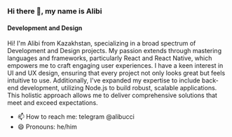 ### Hi there 👋, my name is Alibi
#### Development and Design
Hi! I'm Alibi from Kazakhstan, specializing in a broad spectrum of Development and Design projects. My passion extends through mastering languages and frameworks, particularly React and React Native, which empowers me to craft engaging user experiences. I have a keen interest in UI and UX design, ensuring that every project not only looks great but feels intuitive to use. Additionally, I've expanded my expertise to include back-end development, utilizing Node.js to build robust, scalable applications. This holistic approach allows me to deliver comprehensive solutions that meet and exceed expectations.

- 📫 How to reach me: telegram @alibucci
- 😄 Pronouns: he/him 

